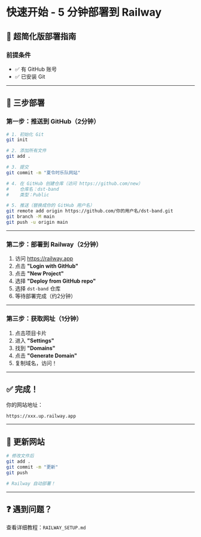 # 快速开始 - 5 分钟部署到 Railway

## 🚀 超简化版部署指南

### 前提条件
- ✅ 有 GitHub 账号
- ✅ 已安装 Git

---

## 📝 三步部署

### 第一步：推送到 GitHub（2分钟）

```bash
# 1. 初始化 Git
git init

# 2. 添加所有文件
git add .

# 3. 提交
git commit -m "夏令时乐队网站"

# 4. 在 GitHub 创建仓库（访问 https://github.com/new）
#    仓库名：dst-band
#    类型：Public

# 5. 推送（替换成你的 GitHub 用户名）
git remote add origin https://github.com/你的用户名/dst-band.git
git branch -M main
git push -u origin main
```

---

### 第二步：部署到 Railway（2分钟）

1. 访问 https://railway.app
2. 点击 **"Login with GitHub"**
3. 点击 **"New Project"**
4. 选择 **"Deploy from GitHub repo"**
5. 选择 `dst-band` 仓库
6. 等待部署完成（约2分钟）

---

### 第三步：获取网址（1分钟）

1. 点击项目卡片
2. 进入 **"Settings"**
3. 找到 **"Domains"**
4. 点击 **"Generate Domain"**
5. 复制域名，访问！

---

## ✅ 完成！

你的网站地址：
```
https://xxx.up.railway.app
```

---

## 🔄 更新网站

```bash
# 修改文件后
git add .
git commit -m "更新"
git push

# Railway 自动部署！
```

---

## ❓ 遇到问题？

查看详细教程：`RAILWAY_SETUP.md`
